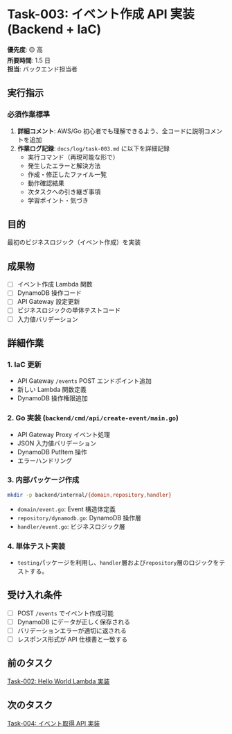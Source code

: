 # Task-003: イベント作成 API 実装 (Backend + IaC)

**優先度**: 🟡 高  
**所要時間**: 1.5 日  
**担当**: バックエンド担当者

## 実行指示

### 必須作業標準

1. **詳細コメント**: AWS/Go 初心者でも理解できるよう、全コードに説明コメントを追加
2. **作業ログ記録**: `docs/log/task-003.md` に以下を詳細記録
   - 実行コマンド（再現可能な形で）
   - 発生したエラーと解決方法
   - 作成・修正したファイル一覧
   - 動作確認結果
   - 次タスクへの引き継ぎ事項
   - 学習ポイント・気づき

## 目的

最初のビジネスロジック（イベント作成）を実装

## 成果物

- [ ] イベント作成 Lambda 関数
- [ ] DynamoDB 操作コード
- [ ] API Gateway 設定更新
- [ ] ビジネスロジックの単体テストコード
- [ ] 入力値バリデーション

## 詳細作業

### 1. IaC 更新

- API Gateway `/events` POST エンドポイント追加
- 新しい Lambda 関数定義
- DynamoDB 操作権限追加

### 2. Go 実装 (`backend/cmd/api/create-event/main.go`)

- API Gateway Proxy イベント処理
- JSON 入力値バリデーション
- DynamoDB PutItem 操作
- エラーハンドリング

### 3. 内部パッケージ作成

```bash
mkdir -p backend/internal/{domain,repository,handler}
```

- `domain/event.go`: Event 構造体定義
- `repository/dynamodb.go`: DynamoDB 操作層
- `handler/event.go`: ビジネスロジック層

### 4. 単体テスト実装

- `testing`パッケージを利用し、`handler`層および`repository`層のロジックをテストする。

## 受け入れ条件

- [ ] POST `/events` でイベント作成可能
- [ ] DynamoDB にデータが正しく保存される
- [ ] バリデーションエラーが適切に返される
- [ ] レスポンス形式が API 仕様書と一致する

## 前のタスク

[Task-002: Hello World Lambda 実装](./task-002.md)

## 次のタスク

[Task-004: イベント取得 API 実装](./task-004.md)
